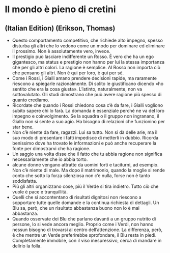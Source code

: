 # Il mondo è pieno di cretini
## (Italian Edition) (Erikson, Thomas)
- Questo comportamento competitivo, che richiede alto impegno, spesso disturba gli altri che lo vedono come un modo per dominare ed eliminare il prossimo. Non è assolutamente vero, invece.
- Il prestigio può lasciare indifferente un Rosso. È vero che ha un ego gigantesco, ma status e prestigio non hanno per lui la stessa importanza che per gli altri colori. La ragione è semplice. Al Rosso non importa ciò che pensano gli altri. Non è qui per loro, è qui per sé.
- Come i Rossi, i Gialli amano prendere decisioni rapide, ma raramente riescono a spiegarle razionalmente. Di solito le giustificano dicendo «ho sentito che era la cosa giusta». L’istinto, naturalmente, non va sottovalutato. Gli studi dimostrano che può avere ragione più spesso di quanto crediamo.
- Ricordate che quando i Rossi chiedono cosa c’è da fare, i Gialli vogliono subito sapere chi lo farà. La domanda è essenziale perché ne va del loro impegno e coinvolgimento. Se la squadra o il gruppo non ingranano, il Giallo non si sente a suo agio. Ha bisogno di relazioni che funzionino per star bene.
- Non c’è niente da fare, ragazzi. Lui sa tutto. Non si dà delle arie, ma il suo modo di presentare i fatti impedisce di metterli in dubbio. Ricorda benissimo dove ha trovato le informazioni e può anche recuperare la fonte per dimostrarvi che ha ragione.
- Un saggio una volta disse che il fatto che tu abbia ragione non significa necessariamente che io abbia torto.
- alcune donne vengano attratte da uomini forti e taciturni, ad esempio. Non c’è niente di male. Ma dopo il matrimonio, quando la moglie si rende conto che sotto la forza silenziosa non c’è nulla, forse non è tanto soddisfatta.
- Più gli altri organizzano cose, più il Verde si tira indietro. Tutto ciò che vuole è pace e tranquillità.
- Quelli che si accontentano di risultati dignitosi non riescono a sopportare tutte quelle domande e la continua richiesta di dettagli. Un Blu sa, però, che un risultato abbastanza buono non lo è mai abbastanza.
- Quando osservate dei Blu che parlano davanti a un gruppo nutrito di persone, lo si vede ancora meglio. Proprio come i Verdi, non hanno nessun bisogno di trovarsi al centro dell’attenzione. La differenza, però, è che mentre un Verde preferirebbe sprofondare, il Blu resta in piedi. Completamente immobile, con il viso inespressivo, cerca di mandare in delirio la folla.
